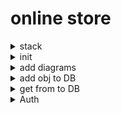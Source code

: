 # online store

<details>
<summary>
stack
</summary>

Back

- node
- express
- postgresql
- sequelize

диаграмма баз данных(8таблиц)
авторизация JWT
Rest API

Front

- react
- react bootstrap
- axios (зпросы к серверу)
- react-router-dom (навигация)
- mobx (стейт менеджер)

endpoint methods
![server endpoint](back/readmeAssets/server_endpoint.png)
server endpoint func
![server endpoint func](back/readmeAssets/server_endpoint_func.png)
client query
![client query](back/readmeAssets/server_endpoint_query.png)

[code](https://github.com/utimur/online-store-full-course)
[video](https://www.youtube.com/watch?v=H2GCkRF9eko)

alt + shift + a // multiline comments

</details>

<details>
<summary>
init
</summary>

    npm init -y
    npm i express pg pg-hstore sequelize cors dotenv
    npm i -D nodemon

install postgresql/create db

</details>

<details>
<summary>
add diagrams
</summary>

---

[draw.io](https://app.diagrams.net/)

---

![schema database](back/readmeAssets/tables_graph.png)

### add tables

![add tables](back/readmeAssets/add_tables.png)

### test request

![test request](back/readmeAssets/test_request.png)

### check router

![check router](back/readmeAssets/router_check.png)

### check controllers

![check controllers](back/readmeAssets/check_controllers.png)

### check middleware

![check middleware](back/readmeAssets/check_middleware.png)

</details>

<details>
<summary>
add obj to DB
</summary>

![add object to DB](back/readmeAssets/add_to_DB.png)
![add object to DB2](back/readmeAssets/add_to_DB2.png)

---

[this commit](https://github.com/viktishchenko/big-pets/commit/f4391c06bc0317ef118b674d00ff11ac470008dd)

</details>

<details>
<summary>
get from to DB
</summary>

![get from DB](back/readmeAssets/get_from_DB.png)

---

[this file](./back/controllers/typeController.js)

![add object to DB](back/readmeAssets/add_obj_to_DB.png)
![get obj from DB](back/readmeAssets/get_from_DB2.png)

---

    npm i express-fileupload
    npm i uuid

---

### add/get static file to DB

![add static file(img) to DB](back/readmeAssets/add_img_to_DB.png)

[filter items by brandId & typeId →](./back/controllers/deviceController.js)

![filter item by brandId](back/readmeAssets/get_item_by_brandId.png)

[page limit with DB →](./back/controllers/deviceController.js)

![add page limit with DB](back/readmeAssets/page_limit_with_DB.png)

[page limit with DB und count →](./back/controllers/deviceController.js)

![page limit with DB and count](back/readmeAssets/page_limit_with_DB_undCount.png)

[add device info →](./back/controllers/deviceController.js)

![add device info](back/readmeAssets/device_info.png)

</details>

<details>

<summary>
Auth
</summary>

    npm i jsonwebtoken bcrypt

[get token →](./back/controllers/userController.js)
![grt token](back/readmeAssets/get_token.png)

</details>

